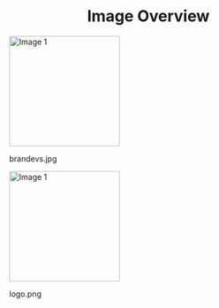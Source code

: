 <h1 style ="text-align: center;"> Image Overview </h1>
<div>
<div>
<img src="https://media.evkx.net/multimedia/models/tesla/brandevs_xst.jpg" alt="Image 1" style="width: 200px;">
<p>brandevs.jpg</p>
</div>
<div>
<img src="https://media.evkx.net/multimedia/models/tesla/logo_xst.png" alt="Image 1" style="width: 200px;">
<p>logo.png</p>
</div>
</div>
